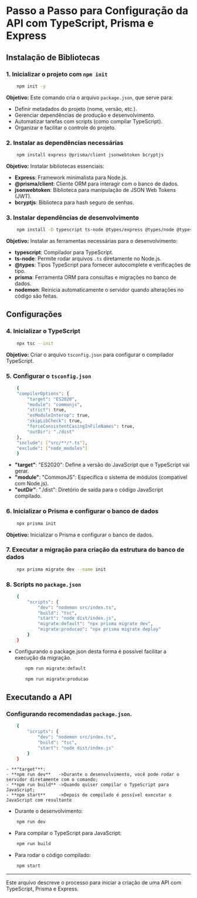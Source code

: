 # Passo a Passo para Configuração da API com TypeScript, Prisma e Express

## Instalação de Bibliotecas

### 1. Inicializar o projeto com `npm init`
```bash
    npm init -y
```
**Objetivo:** Este comando cria o arquivo `package.json`, que serve para:
- Definir metadados do projeto (nome, versão, etc.).
- Gerenciar dependências de produção e desenvolvimento.
- Automatizar tarefas com scripts (como compilar TypeScript).
- Organizar e facilitar o controle do projeto.

### 2. Instalar as dependências necessárias
```bash
    npm install express @prisma/client jsonwebtoken bcryptjs
```
**Objetivo:** Instalar bibliotecas essenciais:
- **Express**: Framework minimalista para Node.js.
- **@prisma/client**: Cliente ORM para interagir com o banco de dados.
- **jsonwebtoken**: Biblioteca para manipulação de JSON Web Tokens (JWT).
- **bcryptjs**: Biblioteca para hash seguro de senhas.

### 3. Instalar dependências de desenvolvimento
```bash
    npm install -D typescript ts-node @types/express @types/node @types/jsonwebtoken @types/bcryptjs prisma nodemon
```
**Objetivo:** Instalar as ferramentas necessárias para o desenvolvimento:
- **typescript**: Compilador para TypeScript.
- **ts-node**: Permite rodar arquivos `.ts` diretamente no Node.js.
- **@types**: Tipos TypeScript para fornecer autocomplete e verificações de tipo.
- **prisma**: Ferramenta ORM para consultas e migrações no banco de dados.
- **nodemon**: Reinicia automaticamente o servidor quando alterações no código são feitas.

## Configurações

### 4. Inicializar o TypeScript
```bash
    npx tsc --init
```
**Objetivo:** Criar o arquivo `tsconfig.json` para configurar o compilador TypeScript.

### 5. Configurar o `tsconfig.json`
```bash
    {
    "compilerOptions": {
        "target": "ES2020",
        "module": "commonjs",
        "strict": true,
        "esModuleInterop": true,
        "skipLibCheck": true,
        "forceConsistentCasingInFileNames": true,
        "outDir": "./dist"
    },
    "include": ["src/**/*.ts"],
    "exclude": ["node_modules"]
    }
```
- **"target"**: "ES2020": Define a versão do JavaScript que o TypeScript vai gerar.
- **"module"**: "CommonJS": Especifica o sistema de módulos (compatível com Node.js).
- **"outDir"**: "./dist": Diretório de saída para o código JavaScript compilado.

### 6. Inicializar o Prisma e configurar o banco de dados
```bash
    npx prisma init
```
**Objetivo:** Inicializar o Prisma e configurar o banco de dados.

### 7. Executar a migração para criação da estrutura do banco de dados
```bash
    npx prisma migrate dev --name init
```

### 8. Scripts no `package.json`
```bash
    {
        "scripts": {
            "dev": "nodemon src/index.ts",
            "build": "tsc",
            "start": "node dist/index.js",
            "migrate:default": "npx prisma migrate dev",
            "migrate:producao": "npx prisma migrate deploy"
        }
    }
```
- Configurando o package.json desta forma é possível facilitar a execução da migração.
    ```bash
        npm run migrate:default
    ```
    ```bash
        npm run migrate:producao
    ```

## Executando a API
### Configurando recomendadas `package.json`.
```bash
    {
        "scripts": {
            "dev": "nodemon src/index.ts",
            "build": "tsc",
            "start": "node dist/index.js"
        }
    }
```
    - **"target"**:
    - **npm run dev**   ->Durante o desenvolvimento, você pode rodar o servidor diretamente com o comando;
    - **npm run build** ->Quando quiser compilar o TypeScript para JavaScript;
    - **npm start**     ->Depois de compilado é possível executar o JavaScript com resultante

- Durante o desenvolvimento:
```bash
    npm run dev
```

- Para compilar o TypeScript para JavaScript:
```bash
    npm run build
```

- Para rodar o código compilado:
```bash
    npm start
```

---

Este arquivo descreve o processo para iniciar a criação de uma API com TypeScript, Prisma e Express.
